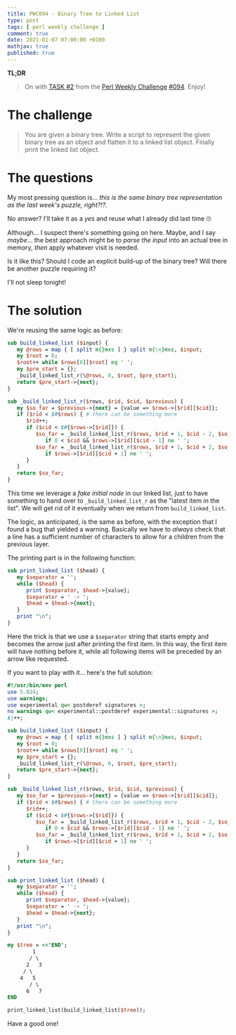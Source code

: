 ```yaml
---
title: PWC094 - Binary Tree to Linked List
type: post
tags: [ perl weekly challenge ]
comment: true
date: 2021-01-07 07:00:00 +0100
mathjax: true
published: true
---
```


**TL;DR**

> On with [TASK #2][] from the [Perl Weekly Challenge][] [#094][].
> Enjoy!

# The challenge

> You are given a binary tree. Write a script to represent the given
> binary tree as an object and flatten it to a linked list object.
> Finally print the linked list object.

# The questions

My most pressing question is... *this is the same binary tree
representation as the last week's puzzle, right?!?*.

No answer? I'll take it as a *yes* and reuse what I already did last
time 🙄

Although... I suspect there's something going on here. Maybe, and I say
*maybe*... the best approach might be to *parse the input* into an
actual tree in memory, *then* apply whatever visit is needed.

Is it like this? Should I code an explicit build-up of the binary tree?
Will there be another puzzle requiring it?

I'll not sleep tonight!

# The solution

We're reusing the same logic as before:

```perl
sub build_linked_list ($input) {
   my @rows = map { [ split m{}mxs ] } split m{\n}mxs, $input;
   my $root = 0;
   $root++ while $rows[0][$root] eq ' ';
   my $pre_start = {};
   _build_linked_list_r(\@rows, 0, $root, $pre_start);
   return $pre_start->{next};
}

sub _build_linked_list_r($rows, $rid, $cid, $previous) {
   my $so_far = $previous->{next} = {value => $rows->[$rid][$cid]};
   if ($rid < $#$rows) { # there can be something more
      $rid++;
      if ($cid < $#{$rows->[$rid]}) {
         $so_far = _build_linked_list_r($rows, $rid + 1, $cid - 2, $so_far)
            if 0 < $cid && $rows->[$rid][$cid - 1] ne ' ';
         $so_far = _build_linked_list_r($rows, $rid + 1, $cid + 2, $so_far)
            if $rows->[$rid][$cid + 1] ne ' ';
      }
   }
   return $so_far;
}
```

This time we leverage a *fake initial node* in our linked list, just to
have something to hand over to `_build_linked_list_r` as the "latest
item in the list". We will get rid of it eventually when we return from
`build_linked_list`.

The logic, as anticipated, is the same as before, with the exception
that I found a bug that yielded a warning. Basically we have to *always*
check that a line has a sufficient number of characters to allow for a
children from the previous layer.

The printing part is in the following function:

```perl
sub print_linked_list ($head) {
   my $separator = '';
   while ($head) {
      print $separator, $head->{value};
      $separator = ' -> ';
      $head = $head->{next};
   }
   print "\n";
}
```

Here the trick is that we use a `$separator` string that starts empty
and becomes the arrow just after printing the first item. In this way,
the first item will have nothing before it, while all following items
will be preceded by an arrow like requested.

If you want to play with it... here's the full solution:

```perl
#!/usr/bin/env perl
use 5.024;
use warnings;
use experimental qw< postderef signatures >;
no warnings qw< experimental::postderef experimental::signatures >;
$|++;

sub build_linked_list ($input) {
   my @rows = map { [ split m{}mxs ] } split m{\n}mxs, $input;
   my $root = 0;
   $root++ while $rows[0][$root] eq ' ';
   my $pre_start = {};
   _build_linked_list_r(\@rows, 0, $root, $pre_start);
   return $pre_start->{next};
}

sub _build_linked_list_r($rows, $rid, $cid, $previous) {
   my $so_far = $previous->{next} = {value => $rows->[$rid][$cid]};
   if ($rid < $#$rows) { # there can be something more
      $rid++;
      if ($cid < $#{$rows->[$rid]}) {
         $so_far = _build_linked_list_r($rows, $rid + 1, $cid - 2, $so_far)
            if 0 < $cid && $rows->[$rid][$cid - 1] ne ' ';
         $so_far = _build_linked_list_r($rows, $rid + 1, $cid + 2, $so_far)
            if $rows->[$rid][$cid + 1] ne ' ';
      }
   }
   return $so_far;
}

sub print_linked_list ($head) {
   my $separator = '';
   while ($head) {
      print $separator, $head->{value};
      $separator = ' -> ';
      $head = $head->{next};
   }
   print "\n";
}

my $tree = <<'END';
        1
       / \
      2   3
     / \
    4   5
       / \
      6   7
END

print_linked_list(build_linked_list($tree));
```

Have a good one!

[Perl Weekly Challenge]: https://perlweeklychallenge.org/
[#094]: https://perlweeklychallenge.org/blog/perl-weekly-challenge-094/
[TASK #2]: https://perlweeklychallenge.org/blog/perl-weekly-challenge-094/#TASK2
[Perl]: https://www.perl.org/
